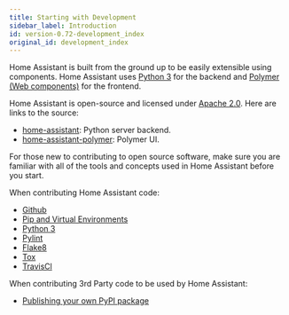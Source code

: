```yaml
---
title: Starting with Development
sidebar_label: Introduction
id: version-0.72-development_index
original_id: development_index
---
```


Home Assistant is built from the ground up to be easily extensible using components. Home Assistant uses [Python 3](https://www.python.org/) for the backend and [Polymer (Web components)](https://www.polymer-project.org/) for the frontend.

Home Assistant is open-source and licensed under [Apache 2.0](http://www.apache.org/licenses/LICENSE-2.0). Here are links to the source:

 - [home-assistant](https://github.com/home-assistant/home-assistant): Python server backend.
 - [home-assistant-polymer](https://github.com/home-assistant/home-assistant-polymer): Polymer UI.

For those new to contributing to open source software, make sure you are familiar with all of the tools and concepts used in Home Assistant before you start.

When contributing Home Assistant code:
 - [Github](https://guides.github.com/activities/hello-world/)
 - [Pip and Virtual Environments](https://www.dabapps.com/blog/introduction-to-pip-and-virtualenv-python/)
 - [Python 3](https://www.python.org/)
 - [Pylint](https://www.pylint.org)
 - [Flake8](http://flake8.pycqa.org/en/latest/)
 - [Tox](http://tox.readthedocs.org/en/latest/)
 - [TravisCl](https://travis-ci.org/)

When contributing 3rd Party code to be used by Home Assistant:
 - [Publishing your own PyPI package](https://jeffknupp.com/blog/2013/08/16/open-sourcing-a-python-project-the-right-way/)
